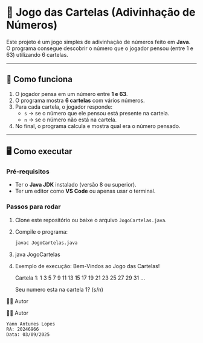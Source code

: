 # 🎲 Jogo das Cartelas (Adivinhação de Números)

Este projeto é um jogo simples de adivinhação de números feito em **Java**.  
O programa consegue descobrir o número que o jogador pensou (entre 1 e 63) utilizando 6 cartelas.

---

## 🚀 Como funciona
1. O jogador pensa em um número entre **1 e 63**.
2. O programa mostra **6 cartelas** com vários números.
3. Para cada cartela, o jogador responde:
   - `s` → se o número que ele pensou está presente na cartela.
   - `n` → se o número não está na cartela.
4. No final, o programa calcula e mostra qual era o número pensado.

---

## 🖥️ Como executar

### Pré-requisitos
- Ter o **Java JDK** instalado (versão 8 ou superior).
- Ter um editor como **VS Code** ou apenas usar o terminal.

### Passos para rodar
1. Clone este repositório ou baixe o arquivo `JogoCartelas.java`.
2. Compile o programa:
   ```bash
   javac JogoCartelas.java

3. java JogoCartelas
4. Exemplo de execução:
    Bem-Vindos ao Jogo das Cartelas!

    Cartela 1:
    1  3  5  7  9 11 13 15
    17 19 21 23 25 27 29 31
    ...

    Seu numero esta na cartela 1? (s/n)

👨‍💻 Autor

👨‍💻 Autor

    Yann Antunes Lopes
    RA: 20246966
    Data: 03/09/2025